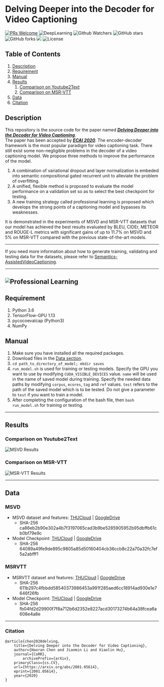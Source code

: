 # Delving Deeper into the Decoder for Video Captioning
[![PRs Welcome](https://img.shields.io/badge/PRs-welcome-brightgreen.svg?style=flat-square)](http://makeapullrequest.com) 
![DeepLearning](https://img.shields.io/badge/VideoCaptioning-DeepLearning-orange)
![Github Watchers](https://img.shields.io/github/watchers/WingsBrokenAngel/delving-deeper-into-the-decoder-for-video-captioning?color=brightgreen)
![GitHub stars](https://img.shields.io/github/stars/WingsBrokenAngel/delving-deeper-into-the-decoder-for-video-captioning?color=brightgreen)
![GitHub forks](https://img.shields.io/github/forks/WingsBrokenAngel/delving-deeper-into-the-decoder-for-video-captioning?color=brightgreen&label=Fork)
![](https://img.shields.io/badge/ECAIpaper-SourceCode-yellow)
![License](https://img.shields.io/github/license/WingsBrokenAngel/delving-deeper-into-the-decoder-for-video-captioning.svg?color=brightgreen&style=flat)
## Table of Contents
1. [Description](#description)
2. [Requirement](#requirement)
3. [Manual](#manual)
4. [Results](#results)
    1. [Comparison on Youtube2Text](#cy)
    2. [Comparison on MSR-VTT](#cm)
5. [Data](#data)
6. [Citation](#citation)

## <a name="description"></a> Description
This repository is the source code for the paper named [***Delving Deeper into the Decoder for Video Captioning***](https://arxiv.org/abs/2001.05614).  
The paper has been accepted by [***ECAI 2020***](http://ecai2020.eu/). The encoder-decoder framework is the most popular paradigm for video captioning task. There still exist some non-negligible problems in the decoder of a video captioning model. We propose three methods to improve the performance of the model.
1. A combination of variational dropout and layer normalization is embeded into semantic compositional gated recurrent unit to alleviate the problem of overfitting. 
2. A unified, flexible method is proposed to evaluate the model performance on a validation set so as to select the best checkpoint for testing. 
3. A new training strategy called professional learning is proposed which develops the strong points of a captioning model and bypasses its weaknesses.

It is demonstrated in the experiments of MSVD and MSR-VTT datasets that our model has achieved the best results evaluated by BLEU, CIDEr, METEOR and ROUGE-L metrics with significant gains of up to 11.7% on MSVD and 5% on MSR-VTT compared with the previous state-of-the-art models.

---

If you need more information about how to generate training, validating and testing data for the datasets, please refer to [Semantics-AssistedVideoCaptioning](https://github.com/WingsBrokenAngel/Semantics-AssistedVideoCaptioning).

---

![Professional Learning](./imgs/professional_learning.png)
---

## <a name="requirement"></a>Requirement
1. Python 3.6
2. TensorFlow-GPU 1.13
3. pycocoevalcap (Python3)
4. NumPy

## <a name="manual"></a>Manual
1. Make sure you have installed all the required packages.
2. Download files in the [Data section](#data).
3. `cd path_to_directory_of_model; mkdir saves`
4. `run_model.sh` is used for training or testing models.
 Specify the GPU you want to use by modifying `CUDA_VISIBLE_DEVICES` value. `name` will be used in the name of saved model during training. Specify the needed data paths by modifying `corpus`, `ecores`, `tag` and `ref` values. `test` refers to the path of the saved model which is to be tested. Do not give a parameter to `test` if you want to train a model.
5. After completing the configuration of the bash file, then `bash run_model.sh` for training or testing.

---
## <a name="results"></a> Results

### <a name="cy"></a> Comparison on Youtube2Text

![MSVD Results](./imgs/msvd_results.png)

### <a name="cm"></a> Comparison on MSR-VTT

![MSR-VTT Results](./imgs/msrvtt_results.png)


---
## <a name="data"></a> Data

### <a name="dmsvd"></a> MSVD
- MSVD dataset and features: 
[THUCloud](https://cloud.tsinghua.edu.cn/f/783e3bf2eb8d43748b97/?dl=1) | 
[GoogleDrive](https://drive.google.com/file/d/17zeh7h3DOT--XRjlrocdiVR134l9VTu9/view?usp=sharing)
    * SHA-256 ca86eb2b90e302a4b7f3197065cad3b9be5285905952b95dbffb61cb0bf79e9c
- Model Checkpoint: 
[THUCloud](https://cloud.tsinghua.edu.cn/f/ac32b88227d34050b421/?dl=1) | 
[GoogleDrive](https://drive.google.com/file/d/1RMoW_q_dcfl06IB7SG-lFEN-gvNSMcIh/view?usp=sharing)
    * SHA-256 64089a49fe9de895c9805a85d50160404cb36ccb8c22a70a32fc7ef5a2abfff1

### <a name="dmsrvtt"></a> MSRVTT
- MSRVTT dataset and features: 
[THUCloud](https://cloud.tsinghua.edu.cn/f/2760b68aaf9944649690/?dl=1) | 
[GoogleDrive](https://drive.google.com/file/d/1NXHxOCfkDnrFDX9c8jygvYMwkOi5vksf/view?usp=sharing)
    * SHA-256 611b297c4fbbdd58540373986453a991f285aed6cc18914ad930e1e7646f26fb
- Model Checkpoint: 
[THUCloud](https://cloud.tsinghua.edu.cn/f/90ac952f971c4f24994d/?dl=1) | 
[GoogleDrive](https://drive.google.com/file/d/1AJdKFG64ztmLDBg4U4uo7_fjINrpksE6/view?usp=sharing)
    * SHA-256 fb04fd2d29900f7f8a712b6d2352e8227acd30173274b64a38fcea6a608e4a8e

---

### <a name="citation"></a> Citation
```
@article{chen2020delving,
	title={Delving Deeper into the Decoder for Video Captioning},
	author={Haoran Chen and Jianmin Li and Xiaolin Hu},
	journal={CoRR},
    	archivePrefix={arXiv},
	primaryClass={cs.CV},
	url={https://arxiv.org/abs/2001.05614},
	eprint={2001.05614},
	year={2020}
}
```
